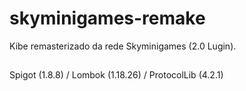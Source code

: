 # skyminigames-remake
Kibe remasterizado da rede Skyminigames (2.0 Lugin).
##
<p Desenvolvido em Java/Maven & Utilizando de dependencia 
<strong> Spigot (1.8.8) / Lombok (1.18.26) / ProtocolLib (4.2.1) <strong>
